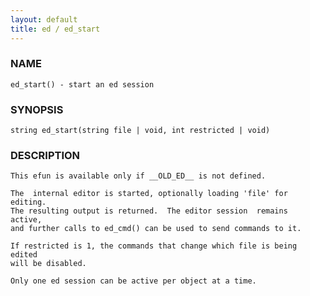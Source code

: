 ```yaml
---
layout: default
title: ed / ed_start
---
```


### NAME

    ed_start() - start an ed session

### SYNOPSIS

    string ed_start(string file | void, int restricted | void)

### DESCRIPTION

    This efun is available only if __OLD_ED__ is not defined.

    The  internal editor is started, optionally loading 'file' for editing.
    The resulting output is returned.  The editor session  remains  active,
    and further calls to ed_cmd() can be used to send commands to it.

    If restricted is 1, the commands that change which file is being edited
    will be disabled.

    Only one ed session can be active per object at a time.

